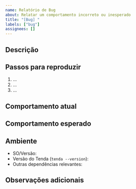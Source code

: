 ```yaml
---
name: Relatório de Bug
about: Relatar um comportamento incorreto ou inesperado
title: "[Bug] "
labels: ["bug"]
assignees: []
---
```


## Descrição

<!-- Explique claramente o que acontece e qual o resultado esperado. -->

## Passos para reproduzir

1. …
2. …
3. …

## Comportamento atual

<!-- O que de fato acontece? Cole logs, prints ou *stack traces* se possível. -->

## Comportamento esperado

<!-- O que você esperava que acontecesse? -->

## Ambiente

- SO/Versão:
- Versão do Tenda (`tenda --version`):
- Outras dependências relevantes:

## Observações adicionais

<!-- Qualquer outra informação útil. -->
